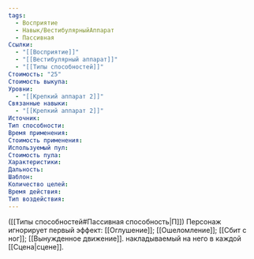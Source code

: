 ```yaml
---
tags:
  - Восприятие
  - Навык/ВестибулярныйАппарат
  - Пассивная
Ссылки:
  - "[[Восприятие]]"
  - "[[Вестибулярный аппарат]]"
  - "[[Типы способностей]]"
Стоимость: "25"
Стоимость выкупа: 
Уровни:
  - "[[Крепкий аппарат 2]]"
Связанные навыки:
  - "[[Крепкий аппарат 2]]"
Источник:
Тип способности:
Время применения:
Стоимость применения:
Используемый пул:
Стоимость пула:
Характеристики:
Дальность:
Шаблон:
Количество целей:
Время действия:
Тип воздействия:
---
```

([[Типы способностей#Пассивная способность|П]]) Персонаж игнорирует первый эффект: [[Оглушение]]; [[Ошеломление]]; [[Сбит с ног]]; [[Вынужденное движение]].   накладываемый на него в каждой [[Сцена|сцене]].